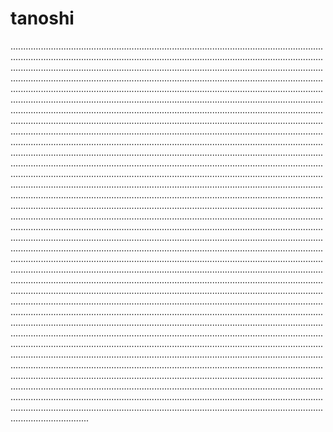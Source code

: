 # tanoshi

...................................................................................................................................................................................................................................................................................................................................................................................................................................................................................................................................................................................................................................................................................................................................................................................................................................................................................................................................................................................................................................................................................................................................................................................................................................................................................................................................................................................................................................................................................................................................................................................................................................................................................................................................................................................................................................................................................................................................................................................................................................................................................................................................................................................................................................................................................................................................................................................................................................................................................................................................................................................................................................................................................................................................................................................................................................................................................................................................................................................................................................................................................................................................................................................................................................................................................................................................................................................................................................................................................................................................................................................................................................................................................................................................................................................................................................................................................................................................................................................................................................................................................................................................................................................................................................................................................................................................................................................................................................................................................................................................................